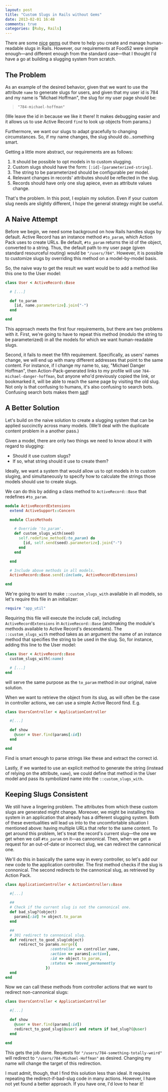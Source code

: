 ```yaml
---
layout: post
title: "Custom Slugs in Rails without Gems"
date: 2013-02-01 16:48
comments: true
categories: [Ruby, Rails]
---
```



There are some
 <a href="https://github.com/norman/friendly_id" target="_blank">nice</a>
 <a href="https://github.com/Sutto/slugged" target="_blank">gems</a>
out there to help you create and manage human-readable slugs in Rails.
However, our requirements at Food52 were simple enough—and different enough from the standard case—that I thought I'd have a go at building a slugging system from scratch.

## The Problem

As an example of the desired behavior, given that we want to use the attribute `name` to generate slugs for users, and given that my user id is 784 and my name is "Michael Hoffman", the slug for my user page should be:

> `"784-michael-hoffman"`

(We leave the id in because we like it there!
It makes debugging easier and it allows us to use Active Record `find` to look up objects from params.)

Furthermore, we want our slugs to adapt gracefully to changing circumstances.
So, if my name changes, the slug should do...something smart.

Getting a little more abstract, our requirements are as follows:

<!-- more -->

  1. It should be possible to opt models in to custom slugging.
  2. Custom slugs should have the form: `[:id]-[parameterized-string]`.
  3. The string to be parameterized should be configurable per model.
  4. Relevant changes in records' attributes should be reflected in the slug.
  5. Records should have only one slug apiece, even as attribute values change.

That's the problem.
In this post, I explain my solution.
Even if your custom slug needs are slightly different, I hope the general strategy might be useful.


## A Naive Attempt

Before we begin, we need some background on how Rails handles slugs by default.
Active Record has an instance method `#to_param`, which Action Pack uses to create URLs.
Be default, `#to_param` returns the id of the object, converted to a string.
Thus, the default path to my user page (given standard resourceful routing) would be `"/users/784"`.
However, it is possible to customize slugs by overriding this method on a model-by-model basis.

So, the naive way to get the result we want would be to add a method like this one to the User model:

``` ruby app/model/user.rb
class User < ActiveRecord::Base

  # [...]

  def to_param
    [id, name.parameterize].join("-")
  end

end
```

This approach meets the first four requirements, but there are two problems with it.
First, we're going to have to repeat this method (modulo the string to be parameterized) in all the models for which we want human-readable slugs.

Second, it fails to meet the fifth requirement.
Specifically, as users' names change, we will end up with many different addresses that point to the same content.
For instance, if I change my name to, say, "Michael Danger Hoffman", then Action-Pack-generated links to my profile will use `784-michael-danger-hoffman`, but anyone who'd previously copied the link, or bookmarked it, will be able to reach the same page by visiting the old slug.
Not only is that confusing to humans, it's also confusing to search bots.
Confusing search bots makes them <a href="http://www.geekologie.com/2011/09/22/stupid-robots.gif" target="_blank">sad</a>!

## A Better Solution

Let's build on the naive solution to create a slugging system that can be applied succinctly across many models.
(We'll deal with the duplicate content problem in a another pass.)

Given a model, there are only two things we need to know about it with regard to slugging:

 * Should it use custom slugs?
 * If so, what string should it use to create them?

Ideally, we want a system that would allow us to opt models in to custom sluging, and simultaneously to specify how to calculate the strings those models should use to create slugs.

We can do this by adding a class method to `ActiveRecord::Base` that redefines `#to_param`.

``` ruby lib/app_utilities.rb
module ActiveRecordExtensions
  extend ActiveSupport::Concern

  module ClassMethods

    # Override 'to_param'.
    def custom_slugs_with(seed)
      self.redefine_method(:to_param) do
        [id, self.send(seed).parameterize].join("-")
      end
    end

  end

  # Include above methods in all models.
  ActiveRecord::Base.send(:include, ActiveRecordExtensions)

end
```

We're going to want to make `::custom_slugs_with` available in all models, so let's require this file in an initializer:

``` ruby config/initializers/active_record_extensions.rb
require "app_util"
```

Requiring this file will execute the include call, including `ActiveRecordExtensions` in `ActiveRecord::Base` (andmaking the module's methods available to Active Record's descendants).
The `::custom_slugs_with` method takes as an argument the name of an instance method that specifies the string to be used in the slug.
So, for instance, adding this line to the User model:

``` ruby app/model/user.rb
class User < ActiveRecord::Base
  custom_slugs_with(:name)

  # [...]
end
```

will serve the same purpose as the `to_param` method in our original, naive solution.

When we want to retrieve the object from its slug, as will often be the case in controller actions, we can use a simple Active Record find. E.g.

``` ruby app/controllers/users_controller.rb
class UsersController < ApplicationController

  #[...]

  def show
    @user = User.find(params[:id])
  end

end
```

Find is smart enough to parse strings like these and extract the correct id.

Lastly, if we wanted to use an explicit method to generate the string (instead of relying on the attribute, `name`), we could define that method in the User model and pass its symbolized name into the `::custom_slugs_with`.


## Keeping Slugs Consistent

We still have a lingering problem.
The attributes from which these custom slugs are generated might change.
Moreover, we might be installing this system in an application that already has a different slugging system.
Both of these eventualities will lead us into to the uncomfortable situation I mentioned above: having multiple URLs that refer to the same content.
To get around this problem, let's treat the record's current slug—the one we get when we call `#to_param` on it—as cannonical.
Then, when we get a request for an out-of-date or incorrect slug, we can redirect the cannonical one.

We'll do this in basically the same way in every controller, so let's add our new code to the application controller.
The first method checks if the slug is connonical.
The second redirects to the cannonical slug, as retrieved by Action Pack.

``` ruby app/controllers/application_controller.rb
class ApplicationController < ActionController::Base

  #[...]

  ##
  # Check if the current slug is not the cannonical one.
  def bad_slug?(object)
    params[:id] != object.to_param
  end

  ##
  # 301 redirect to cannonical slug.
  def redirect_to_good_slug(object)
      redirect_to params.merge({
                    :controller => controller_name,
                    :action => params[:action],
                    :id => object.to_param,
                    :status => :moved_permanently
                  })
  end
end
```

Now we can call these methods from controller actions that we want to redirect non-cannonical slugs:

``` ruby app/controllers/users_controller.rb
class UsersController < ApplicationController

  #[...]

  def show
    @user = User.find(params[:id])
    redirect_to_good_slug(@user) and return if bad_slug?(@user)
  end

end
```

This gets the job done.
Requests for `"/users/784-something-totally-weird"` will redirect to `"/users/784-Michael-Hoffman"` as desired.
Changing my name will change the target of this redirection.

I must admit, though, that I find this solution less than ideal.
It requires repeating the redirect-if-bad-slug code in many actions.
However, I have not yet found a better approach.
If you have one, I'd love to hear it!
